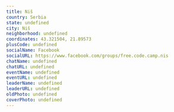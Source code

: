 ```yaml
---
title: Niš
country: Serbia
state: undefined
city: Niš
neighborhood: undefined
coordinates: 43.321504, 21.89573
plusCode: undefined
socialName: Facebook
socialURL: https://www.facebook.com/groups/free.code.camp.nis
chatName: undefined
chatURL: undefined
eventName: undefined
eventURL: undefined
leaderName: undefined
leaderURL: undefined
oldPhoto: undefined
coverPhoto: undefined
---
```

